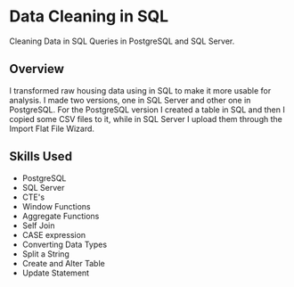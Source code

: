 # Data Cleaning in SQL
Cleaning Data in SQL Queries in PostgreSQL and SQL Server.

## Overview
I transformed raw housing data using in SQL to make it more usable for analysis.
I made two versions, one in SQL Server and other one in PostgreSQL.
For the PostgreSQL version I created a table in SQL and then I copied some CSV files to it, while in SQL Server I upload them through the Import Flat File Wizard.

## Skills Used
- PostgreSQL
- SQL Server
- CTE's
- Window Functions
- Aggregate Functions
- Self Join
- CASE expression
- Converting Data Types
- Split a String
- Create and Alter Table
- Update Statement

